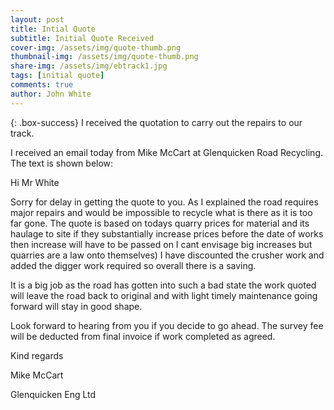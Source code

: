 ```yaml
---
layout: post
title: Intial Quote
subtitle: Initial Quote Received
cover-img: /assets/img/quote-thumb.png
thumbnail-img: /assets/img/quote-thumb.png
share-img: /assets/img/ebtrack1.jpg
tags: [initial quote]
comments: true
author: John White
---
```


{: .box-success}
I received the quotation to carry out the repairs to our track. 

I received an email today from Mike McCart at Glenquicken Road Recycling. The text is shown below:



Hi Mr White

Sorry for delay in getting the quote to you.
As I explained the road requires major repairs and would be impossible to recycle what is there as it is too far gone.
The quote is based on todays quarry prices for material and its haulage to site if they substantially increase prices before the date of works then increase will have to be passed on I cant envisage big increases but quarries are a law onto themselves)
I have discounted the crusher work and added the digger work required so overall there is a saving.

It is a big job as the road has gotten into such a bad state the work quoted will leave the road back to original and with light timely maintenance going forward will stay in good shape.

Look forward to hearing from you if you decide to go ahead.
The survey fee will be deducted from final invoice if work completed as agreed.

Kind regards

Mike McCart

Glenquicken Eng Ltd
